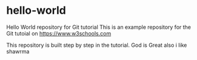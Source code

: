  # hello-world
Hello World repository for Git tutorial
This is an example repository for the Git tutoial on https://www.w3schools.com

This repository is built step by step in the tutorial. 
God is Great
also i like shawrma
